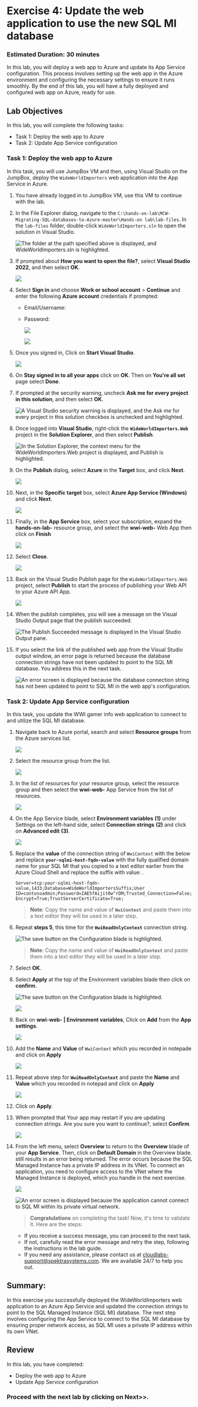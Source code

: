 # Exercise 4: Update the web application to use the new SQL MI database

### Estimated Duration: 30 minutes

In this lab, you will deploy a web app to Azure and update its App Service configuration. This process involves setting up the web app in the Azure environment and configuring the necessary settings to ensure it runs smoothly. By the end of this lab, you will have a fully deployed and configured web app on Azure, ready for use.

## Lab Objectives

In this lab, you will complete the following tasks:

- Task 1: Deploy the web app to Azure
- Task 2: Update App Service configuration

### Task 1: Deploy the web app to Azure

In this task, you will use JumpBox VM and then, using Visual Studio on the JumpBox, deploy the `WideWorldImporters` web application into the App Service in Azure.

1. You have already logged in to JumpBox VM, use this VM to continue with the lab. 

1. In the File Explorer dialog, navigate to the `C:\hands-on-lab\MCW-Migrating-SQL-databases-to-Azure-master\Hands-on lab\lab-files`. In the `lab-files` folder, double-click `WideWorldImporters.sln` to open the solution in Visual Studio.

   ![The folder at the path specified above is displayed, and WideWorldImporters.sln is highlighted.](media/windows-explorer-lab-files-web-solution.png "Windows Explorer")

1. If prompted about **How you want to open the file?**, select **Visual Studio 2022**, and then select **OK**.

    ![](media/new-image38.png)

1. Select **Sign in** and choose **Work or school account** > **Continue** and enter the following **Azure account** credentials if prompted:
   
   * Email/Username: <inject key="AzureAdUserEmail"></inject>
   * Password: <inject key="AzureAdUserPassword"></inject>

     ![](media/new-image39.png)

     ![](media/new-image40.png)

1. Once you signed in, Click on **Start Visual Studio**.

    ![](media/new-image45.png)

1. On **Stay signed in to all your apps** click on **OK**. Then on **You're all set** page select **Done**. 

1. If prompted at the security warning, uncheck **Ask me for every project in this solution**, and then select **OK**.

    ![A Visual Studio security warning is displayed, and the Ask me for every project in this solution checkbox is unchecked and highlighted.](media/visual-studio-security-warning.png "Visual Studio")

1. Once logged into **Visual Studio**, right-click the **`WideWorldImporters.Web`** project in the **Solution Explorer**, and then select **Publish**.

    ![In the Solution Explorer, the context menu for the WideWorldImporters.Web project is displayed, and Publish is highlighted.](media/visual-studio-project-publish.png "Visual Studio")

1. On the **Publish** dialog, select **Azure** in the **Target** box, and click **Next**.

    ![](media/new-image46.png)

1. Next, in the **Specific target** box, select **Azure App Service (Windows)** and click **Next**.

    ![](media/new-image47.png)

1. Finally, in the **App Service** box, select your subscription, expand the **hands-on-lab-<inject key="Suffix" enableCopy="false"/>** resource group, and select the **wwi-web-<inject key="Suffix" enableCopy="false"/>** Web App then click on **Finish**

    ![](media/new-image48.png)

1. Select **Close**.

    ![](media/new-image49.png)

1. Back on the Visual Studio Publish page for the `WideWorldImporters.Web` project, select **Publish** to start the process of publishing your Web API to your Azure API App.

    ![](media/new-image50.png)

1. When the publish completes, you will see a message on the Visual Studio Output page that the publish succeeded.

    ![The Publish Succeeded message is displayed in the Visual Studio Output pane.](media/visual-studio-output-publish-succeeded.png "Visual Studio")

2. If you select the link of the published web app from the Visual Studio output window, an error page is returned because the database connection strings have not been updated to point to the SQL MI database. You address this in the next task.

    ![An error screen is displayed because the database connection string has not been updated to point to SQL MI in the web app's configuration.](media/web-app-error-screen.png "Web App error")

### Task 2: Update App Service configuration

In this task, you update the WWI gamer info web application to connect to and utilize the SQL MI database.

1. Navigate back to Azure portal, search and select **Resource groups** from the Azure services list.

   ![](media/new-image2.png)

2. Select the **<inject key="Resource Group Name" enableCopy="false"/>** resource group from the list.

     ![](media/new-image(3).png)
 
3. In the list of resources for your resource group, select the **<inject key="Resource Group Name" enableCopy="false"/>** resource group and then select the **wwi-web-<inject key="Suffix" enableCopy="false"/>** App Service from the list of resources.

   ![](media/new-image57.png)

4. On the App Service blade, select **Environment variables** **(1)** under Settings on the left-hand side, select **Connection strings** **(2)** and click on **Advanced edit** **(3)**.

   ![](media/new-image51.png)

6. Replace the **value** of the connection string of `WwiContext` with the below and replace **`your-sqlmi-host-fqdn-value`** with the fully qualified domain name for your SQL MI that you copied to a text editor earlier from the Azure Cloud Shell and replace the suffix with value: <inject key="suffix" />.
    
    ``
    Server=tcp:your-sqlmi-host-fqdn-value,1433;Database=WideWorldImportersSuffix;User ID=contosoadmin;Password=IAE5fAijit0w^rDM;Trusted_Connection=False;Encrypt=True;TrustServerCertificate=True;
    ``

   >**Note**: Copy the name and value of **`WwiContext`** and paste them into a text editor they will be used in a later step.

7. Repeat **steps 5**, this time for the **`WwiReadOnlyContext`** connection string.

    ![The save button on the Configuration blade is highlighted.](media/WwiReadOnlyContext1.png "Save")

    >**Note**: Copy the name and value of **`WwiReadOnlyContext`** and paste them into a text editor they will be used in a later step.
   
8. Select **OK**.

9. Select **Apply** at the top of the Environment variables blade then click on **confirm**. 

    ![The save button on the Configuration blade is highlighted.](media/WwiReadOnlyContextapplay.png "Save")

   ![](media/new-image52.png)
     
10. Back on **wwi-web-<inject key="Suffix" enableCopy="false"/> | Environment variables**, Click on **Add** from the **App settings**.
     
      ![](media/new-image53.png)
    
11. Add the **Name** and **Value** of `WwiContext` which you recorded in notepade and click on **Apply**

    ![](media/new-image54.png)

12. Repeat above step for **`WwiReadOnlyContext`** and paste the **Name** and **Value** which you recorded in notepad and click on **Apply**

      ![](media/new-image55.png)

13. Click on **Apply**.

14. When prompted that Your app may restart if you are updating connection strings. Are you sure you want to continue?, select **Confirm**.

     ![](media/new-image52.png)

15. From the left menu, select **Overview** to return to the **Overview** blade of your **App Service**. Then, click on **Default Domain** in the Overview blade. still results in an error being returned. The error occurs because the SQL Managed Instance has a private IP address in its VNet. To connect an application, you need to configure access to the VNet where the Managed Instance is deployed, which you handle in the next exercise.

    ![](media/new-image62.png)
    
    ![An error screen is displayed because the application cannot connect to SQL MI within its private virtual network.](media/web-app-error-screen.png "Web App error")

    > **Congratulations** on completing the task! Now, it's time to validate it. Here are the steps:
    - If you receive a success message, you can proceed to the next task.
    - If not, carefully read the error message and retry the step, following the instructions in the lab guide.
    - If you need any assistance, please contact us at cloudlabs-support@spektrasystems.com. We are available 24/7 to help you out.
    
<validation step="aee6215e-2948-4239-a9f7-12907b6d0e08" />

## Summary:

In this exercise you successfully deployed the WideWorldImporters web application to an Azure App Service and updated the connection strings to point to the SQL Managed Instance (SQL MI) database. The next step involves configuring the App Service to connect to the SQL MI database by ensuring proper network access, as SQL MI uses a private IP address within its own VNet.

## Review

In this lab, you have completed:

- Deploy the web app to Azure
- Update App Service configuration

### Proceed with the next lab by clicking on Next>>.
